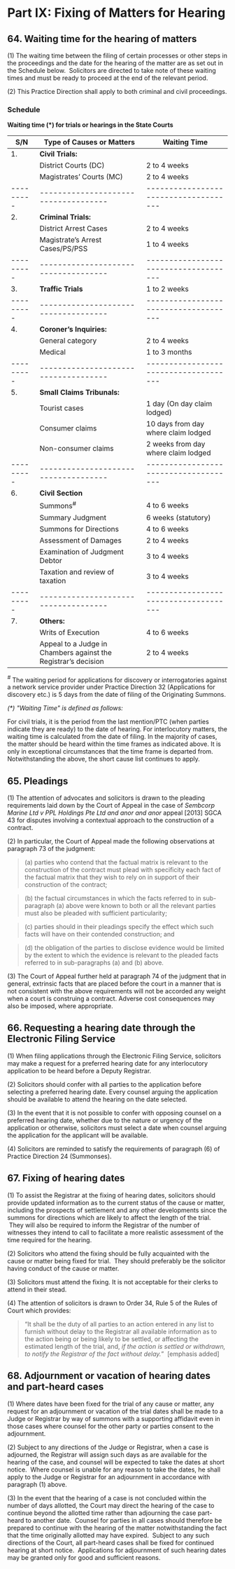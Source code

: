 # Part IX: Fixing of Matters for Hearing

## 64. Waiting time for the hearing of matters

(1) The waiting time between the filing of certain processes or other steps in the proceedings and the date for the hearing of the matter are as set out in the Schedule below.  Solicitors are directed to take note of these waiting times and must be ready to proceed at the end of the relevant period.

(2) This Practice Direction shall apply to both criminal and civil proceedings.

### Schedule

**Waiting time (\*) for trials or hearings in the State Courts**

| **S/N** | **Type of Causes or Matters**      | **Waiting Time**                    |
|---------|------------------------------------|-------------------------------------|
| 1.      | **Civil Trials:**                  |                                     |
|         |   District Courts (DC)             | 2 to 4 weeks                        |
|         |   Magistrates’ Courts (MC)         | 2 to 4 weeks                        |
|---------|------------------------------------|-------------------------------------|
| 2.      | **Criminal Trials:**               |                                     |
|         |   District Arrest Cases            | 2 to 4 weeks                        |
|         |   Magistrate’s Arrest Cases/PS/PSS | 1 to 4 weeks                        |
|---------|------------------------------------|-------------------------------------|
| 3.      | **Traffic Trials**                 | 1 to 2 weeks                        |
|---------|------------------------------------|-------------------------------------|
| 4.      | **Coroner’s Inquiries:**           |                                     |
|         |   General category                 | 2 to 4 weeks                        |
|         |   Medical                          | 1 to 3 months                       |
|---------|------------------------------------|-------------------------------------|
| 5.      | **Small Claims Tribunals:**        |                                     |
|         |   Tourist cases                    | 1 day (On day claim lodged)         |
|         |   Consumer claims                  | 10 days from day where claim lodged |
|         |   Non-consumer claims              | 2 weeks from day where claim lodged |
|---------|------------------------------------|-------------------------------------|
| 6.      | **Civil Section**                  |                                     |
|         |   Summons<sup>\#</sup>             | 4 to 6 weeks                        |
|         |   Summary Judgment                 | 6 weeks (statutory)                 |
|         |   Summons for Directions           | 4 to 6 weeks                        |
|         |   Assessment of Damages            | 2 to 4 weeks                        |
|         |   Examination of Judgment Debtor   | 3 to 4 weeks                        |
|         |   Taxation and review of taxation  | 3 to 4 weeks                        |
|---------|------------------------------------|-------------------------------------|
| 7.      | **Others:**                        |                                     |
|         |   Writs of Execution               | 4 to 6 weeks                        |
|         |   Appeal to a Judge in Chambers against the Registrar’s decision | 2 to 4 weeks |

*<sup>\#</sup>* The waiting period for applications for discovery or interrogatories against a network service provider under Practice Direction 32 (Applications for discovery etc.) is 5 days from the date of filing of the Originating Summons.

*(\*) "Waiting Time" is defined as follows:*

For civil trials, it is the period from the last mention/PTC (when parties indicate they are ready) to the date of hearing. For interlocutory matters, the waiting time is calculated from the date of filing. In the majority of cases, the matter should be heard within the time frames as indicated above. It is only in exceptional circumstances that the time frame is departed from. Notwithstanding the above, the short cause list continues to apply.

## 65. Pleadings

(1) The attention of advocates and solicitors is drawn to the pleading requirements laid down by the Court of Appeal in the case of *Sembcorp Marine Ltd v PPL Holdings Pte Ltd and anor and anor* appeal \[2013\] SGCA 43 for disputes involving a contextual approach to the construction of a contract.

(2) In particular, the Court of Appeal made the following observations at paragraph 73 of the judgment:

> (a) parties who contend that the factual matrix is relevant to the construction of the contract must plead with specificity each fact of the factual matrix that they wish to rely on in support of their construction of the contract;

> (b) the factual circumstances in which the facts referred to in sub-paragraph (a) above were known to both or all the relevant parties must also be pleaded with sufficient particularity;

> (c) parties should in their pleadings specify the effect which such facts will have on their contended construction; and

> (d) the obligation of the parties to disclose evidence would be limited by the extent to which the evidence is relevant to the pleaded facts referred to in sub-paragraphs (a) and (b) above.

(3) The Court of Appeal further held at paragraph 74 of the judgment that in general, extrinsic facts that are placed before the court in a manner that is not consistent with the above requirements will not be accorded any weight when a court is construing a contract. Adverse cost consequences may also be imposed, where appropriate.

## 66. Requesting a hearing date through the Electronic Filing Service

(1) When filing applications through the Electronic Filing Service, solicitors may make a request for a preferred hearing date for any interlocutory application to be heard before a Deputy Registrar.

(2) Solicitors should confer with all parties to the application before selecting a preferred hearing date. Every counsel arguing the application should be available to attend the hearing on the date selected.

(3) In the event that it is not possible to confer with opposing counsel on a preferred hearing date, whether due to the nature or urgency of the application or otherwise, solicitors must select a date when counsel arguing the application for the applicant will be available.

(4) Solicitors are reminded to satisfy the requirements of paragraph (6) of Practice Direction 24 (Summonses).

## 67. Fixing of hearing dates

(1) To assist the Registrar at the fixing of hearing dates, solicitors should provide updated information as to the current status of the cause or matter, including the prospects of settlement and any other developments since the summons for directions which are likely to affect the length of the trial.  They will also be required to inform the Registrar of the number of witnesses they intend to call to facilitate a more realistic assessment of the time required for the hearing.

(2) Solicitors who attend the fixing should be fully acquainted with the cause or matter being fixed for trial.  They should preferably be the solicitor having conduct of the cause or matter.

(3) Solicitors must attend the fixing. It is not acceptable for their clerks to attend in their stead.

(4) The attention of solicitors is drawn to Order 34, Rule 5 of the Rules of Court which provides:

> “It shall be the duty of all parties to an action entered in any list to furnish without delay to the Registrar all available information as to the action being or being likely to be settled, or affecting the estimated length of the trial, and, *if the action is settled or withdrawn, to notify the Registrar of the fact without delay.*”  \[emphasis added\]

## 68. Adjournment or vacation of hearing dates and part-heard cases

(1) Where dates have been fixed for the trial of any cause or matter, any request for an adjournment or vacation of the trial dates shall be made to a Judge or Registrar by way of summons with a supporting affidavit even in those cases where counsel for the other party or parties consent to the adjournment.

(2) Subject to any directions of the Judge or Registrar, when a case is adjourned, the Registrar will assign such days as are available for the hearing of the case, and counsel will be expected to take the dates at short notice.  Where counsel is unable for any reason to take the dates, he shall apply to the Judge or Registrar for an adjournment in accordance with paragraph (1) above.

(3) In the event that the hearing of a case is not concluded within the number of days allotted, the Court may direct the hearing of the case to continue beyond the allotted time rather than adjourning the case part-heard to another date.  Counsel for parties in all cases should therefore be prepared to continue with the hearing of the matter notwithstanding the fact that the time originally allotted may have expired.  Subject to any such directions of the Court, all part-heard cases shall be fixed for continued hearing at short notice.  Applications for adjournment of such hearing dates may be granted only for good and sufficient reasons.
